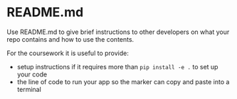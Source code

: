 # README.md

Use README.md to give brief instructions to other developers on what your repo contains and how to use the contents.

For the coursework it is useful to provide:

- setup instructions if it requires more than `pip install -e .` to set up your code
- the line of code to run your app so the marker can copy and paste into a terminal


